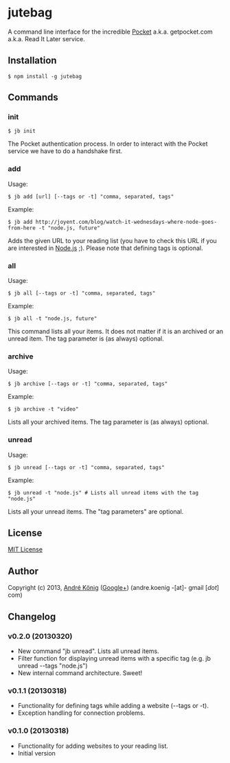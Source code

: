 # jutebag

A command line interface for the incredible [Pocket](http://getpocket.com) a.k.a. getpocket.com a.k.a. Read It Later service.

## Installation

    $ npm install -g jutebag

## Commands

### init

    $ jb init

The Pocket authentication process. In order to interact with the Pocket service we have to do a handshake first.

### add

Usage:

    $ jb add [url] [--tags or -t] "comma, separated, tags"

Example:

    $ jb add http://joyent.com/blog/watch-it-wednesdays-where-node-goes-from-here -t "node.js, future"

Adds the given URL to your reading list (you have to check this URL if you are interested in [Node.js](http://nodejs.org) ;). Please note that defining tags is optional.

### all

Usage:

    $ jb all [--tags or -t] "comma, separated, tags"

Example:

    $ jb all -t "node.js, future"

This command lists all your items. It does not matter if it is an archived or an unread item. The tag parameter is (as always) optional.

### archive

Usage:

    $ jb archive [--tags or -t] "comma, separated, tags"

Example:

    $ jb archive -t "video"

Lists all your archived items. The tag parameter is (as always) optional.


### unread

Usage:

    $ jb unread [--tags or -t] "comma, separated, tags"

Example:

    $ jb unread -t "node.js" # Lists all unread items with the tag "node.js"

Lists all your unread items. The "tag parameters" are optional.

## License

[MIT License](http://www.opensource.org/licenses/mit-license.php)

## Author

Copyright (c) 2013, [André König](http://lochkartenstanzer.de) ([Google+](http://profile.lochkartenstanzer.de)) (andre.koenig -[at]- gmail [*dot*] com)

## Changelog

### v0.2.0 (20130320)

* New command "jb unread". Lists all unread items.
* Filter function for displaying unread items with a specific tag (e.g. jb unread --tags "node.js")
* New internal command architecture. Sweet!

### v0.1.1 (20130318)

* Functionality for defining tags while adding a website (--tags or -t).
* Exception handling for connection problems.

### v0.1.0 (20130318)

* Functionality for adding websites to your reading list.
* Initial version
